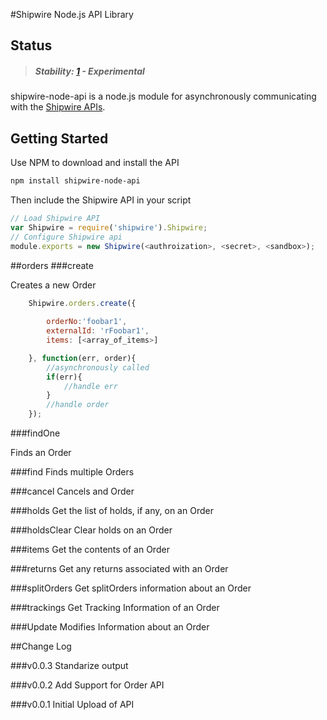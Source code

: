 #Shipwire Node.js API Library

## Status

> ##### Stability: [1](http://nodejs.org/api/documentation.html#documentation_stability_index) - Experimental

shipwire-node-api is a node.js module for asynchronously communicating with the
[Shipwire APIs](https://www.shipwire.com/w/developers/client-libraries/). 

## Getting Started
Use NPM to download and install the API
```sh
npm install shipwire-node-api
```

Then include the Shipwire API in your script
```js
// Load Shipwire API
var Shipwire = require('shipwire').Shipwire;
// Configure Shipwire api
module.exports = new Shipwire(<authroization>, <secret>, <sandbox>);
```

##orders
###create

Creates a new Order

```js
	Shipwire.orders.create({
		
		orderNo:'foobar1',
		externalId: 'rFoobar1',
		items: [<array_of_items>]

	}, function(err, order){
		//asynchronously called
		if(err){
			//handle err
		}
		//handle order
	});
```
###findOne

Finds an Order

###find
Finds multiple Orders

###cancel
Cancels and Order

###holds
Get the list of holds, if any, on an Order

###holdsClear
Clear holds on an Order

###items
Get the contents of an Order

###returns
Get any returns associated with an Order


###splitOrders
Get splitOrders information about an Order

###trackings
Get Tracking Information of an Order

###Update
Modifies Information about an Order

##Change Log

###v0.0.3
Standarize output

###v0.0.2
Add Support for Order API

###v0.0.1
Initial Upload of API